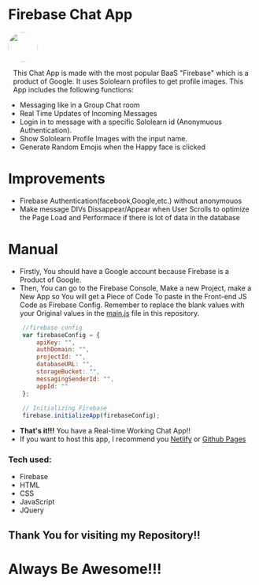 # Firebase Chat App
<img src="https://firebase.google.com/images/brand-guidelines/logo-built_white.png" style="height:60px;width:60px;border-radius:30px;">
<p style="padding-left:10px;">This Chat App is made with the most popular BaaS "Firebase" which is a product of Google. It uses Sololearn profiles to get profile images. This App includes the following functions:</p>

  - Messaging like in a Group Chat room
  - Real Time Updates of Incoming Messages
  - Login in to message with a specific Sololearn id (Anonymuous Authentication).
  - Show Sololearn Profile Images with the input name.
  - Generate Random Emojis when the Happy face is clicked

# Improvements

  - Firebase Authentication(facebook,Google,etc.) without anonymouos
  - Make message DIVs Dissappear/Appear when User Scrolls to optimize the Page Load and Performace if there is lot of data in the database


# Manual
- Firstly, You should have a Google account because Firebase is a Product of Google.
- Then, You can go to the Firebase Console, Make a new Project, make a New App so You will get a Piece of Code To paste in the Front-end JS Code as Firebase Config. Remember to replace the blank values with your Original values in the [main.js](https://github.com/Sakindu-d/Firebase-Chat-App/blob/main/main.js) file in this repository.
```javascript
    //firebase config
    var firebaseConfig = {
        apiKey: "",
        authDomain: "",
        projectId: "",
        databaseURL: "",
        storageBucket: "",
        messagingSenderId: "",
        appId: ""
    };
    
    // Initializing Firebase
    firebase.initializeApp(firebaseConfig);
```

- **That's it!!!** You have a Real-time Working Chat App!!
- If you want to host this app, I recommend you [Netlify](https://netlify.com) or [Github Pages](https://pages.github.com)


### Tech used:
* Firebase
* HTML
* CSS
* JavaScript
* JQuery
## Thank You for visiting my Repository!!
# Always Be Awesome!!!
